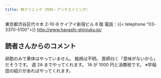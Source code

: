 ```yaml
---
title: 林クリニック（内科・アンチエイジング）
---
```


東京都渋谷区代々木 2-10-8
ケイアイ新宿ビル 8 階
電話：{{< telephone "03-3370-5100">}}
<http://www.hayashi-shinjuku.jp/>
## 読者さんからのコメント
卵胞のみで黄体はやっていません。
銘柄は不明。
医師曰く「意味がないから」だそうです。
週 2A までやってくれます。
1A が 1000 円と消費税です。
※早稲田の紹介があればやってくれます。
